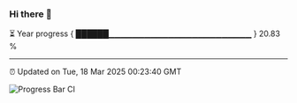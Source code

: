 ### Hi there 👋

⏳ Year progress { ██████▁▁▁▁▁▁▁▁▁▁▁▁▁▁▁▁▁▁▁▁▁▁▁▁ } 20.83 %

---

⏰ Updated on Tue, 18 Mar 2025 00:23:40 GMT

![Progress Bar CI](https://github.com/liununu/liununu/workflows/Progress%20Bar%20CI/badge.svg)
